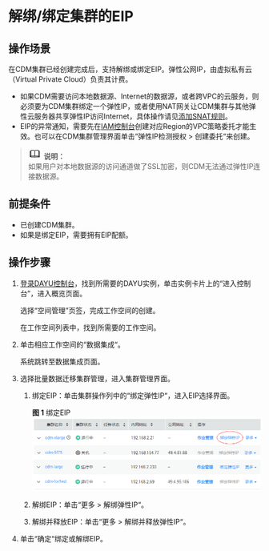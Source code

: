 # 解绑/绑定集群的EIP<a name="dayu_01_0020"></a>

## 操作场景<a name="zh-cn_topic_0108275471_section6082040915224"></a>

在CDM集群已经创建完成后，支持解绑或绑定EIP。弹性公网IP，由虚拟私有云（Virtual Private Cloud）负责其计费。

-   如果CDM需要访问本地数据源、Internet的数据源，或者跨VPC的云服务，则必须要为CDM集群绑定一个弹性IP，或者使用NAT网关让CDM集群与其他弹性云服务器共享弹性IP访问Internet，具体操作请见[添加SNAT规则](https://support.huaweicloud.com/cdm_faq/cdm_01_0102.html)。
-   EIP的异常通知，需要先在[IAM控制台](https://console.huaweicloud.com/iam/?locale=zh-cn#/iam/agencies)创建对应Region的VPC策略委托才能生效。也可以在CDM集群管理界面单击“弹性IP检测授权  \>  创建委托“来创建。

>![](public_sys-resources/icon-note.gif) **说明：**   
>如果用户对本地数据源的访问通道做了SSL加密，则CDM无法通过弹性IP连接数据源。  

## 前提条件<a name="zh-cn_topic_0108275471_section5781841515252"></a>

-   已创建CDM集群。
-   如果是绑定EIP，需要拥有EIP配额。

## 操作步骤<a name="zh-cn_topic_0108275471_section1674818115330"></a>

1.  [登录DAYU控制台](https://console.huaweicloud.com/dayu/)，找到所需要的DAYU实例，单击实例卡片上的“进入控制台”，进入概览页面。

    选择“空间管理”页签，完成工作空间的创建。

    在工作空间列表中，找到所需要的工作空间。



1.  单击相应工作空间的“数据集成“。

    系统跳转至数据集成页面。


1.  选择批量数据迁移集群管理，进入集群管理界面。
    1.  绑定EIP：单击集群操作列中的“绑定弹性IP“，进入EIP选择界面。

        **图 1**  绑定EIP<a name="zh-cn_topic_0108275471_fig4803125133011"></a>  
        ![](figures/绑定EIP.png "绑定EIP")

    2.  解绑EIP：单击“更多  \>  解绑弹性IP“。
    3.  解绑并释放EIP：单击“更多  \>  解绑并释放弹性IP“。

2.  单击“确定“绑定或解绑EIP。

